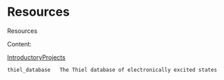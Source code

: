 # Resources
Resources

Content:

[IntroductoryProjects](https://github.com/evangelistalab/Resources/blob/master/IntroductoryProjects/HubbardModel/HubbardModel.ipynb)
```
thiel_database   The Thiel database of electronically excited states
```
